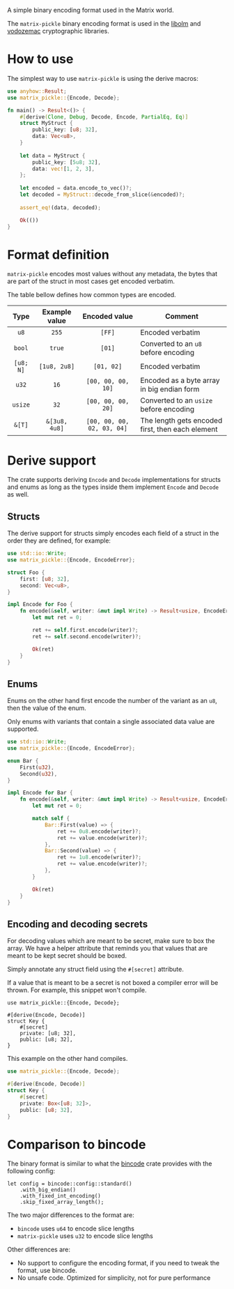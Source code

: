A simple binary encoding format used in the Matrix world.

The `matrix-pickle` binary encoding format is used in the [libolm] and
[vodozemac] cryptographic libraries.

# How to use

The simplest way to use `matrix-pickle` is using the derive macros:

```rust
use anyhow::Result;
use matrix_pickle::{Encode, Decode};

fn main() -> Result<()> {
    #[derive(Clone, Debug, Decode, Encode, PartialEq, Eq)]
    struct MyStruct {
        public_key: [u8; 32],
        data: Vec<u8>,
    }
    
    let data = MyStruct {
        public_key: [5u8; 32],
        data: vec![1, 2, 3],
    };
    
    let encoded = data.encode_to_vec()?;
    let decoded = MyStruct::decode_from_slice(&encoded)?;
    
    assert_eq!(data, decoded);

    Ok(())
}
```

# Format definition

`matrix-pickle` encodes most values without any metadata, the bytes that are
part of the struct in most cases get encoded verbatim.

The table bellow defines how common types are encoded.

|   Type    | Example value |       Encoded value        |                      Comment                     |
| :-------: | :-----------: | :------------------------: | ------------------------------------------------ |
|   `u8`    |     `255`     |           `[FF]`           | Encoded verbatim                                 |
|  `bool`   |    `true`     |           `[01]`           | Converted to an `u8` before encoding             |
| `[u8; N]` | `[1u8, 2u8]`  |         `[01, 02]`         | Encoded verbatim                                 |
|   `u32`   |     `16`      |     `[00, 00, 00, 10]`     | Encoded as a byte array in big endian form       |
|  `usize`  |     `32`      |     `[00, 00, 00, 20]`     | Converted to an `usize` before encoding          |
|  `&[T]`   | `&[3u8, 4u8]` | `[00, 00, 00, 02, 03, 04]` | The length gets encoded first, then each element |

# Derive support

The crate supports deriving `Encode` and `Decode` implementations for structs
and enums as long as the types inside them implement `Encode` and `Decode` as
well.

## Structs

The derive support for structs simply encodes each field of a struct in the order
they are defined, for example:

```rust
use std::io::Write;
use matrix_pickle::{Encode, EncodeError};

struct Foo {
    first: [u8; 32],
    second: Vec<u8>,
}

impl Encode for Foo {
    fn encode(&self, writer: &mut impl Write) -> Result<usize, EncodeError> {
        let mut ret = 0;

        ret += self.first.encode(writer)?;
        ret += self.second.encode(writer)?;

        Ok(ret)
    }
}
```

## Enums

Enums on the other hand first encode the number of the variant as an `u8`, then
the value of the enum.

Only enums with variants that contain a single associated data value are
supported.

```rust
use std::io::Write;
use matrix_pickle::{Encode, EncodeError};

enum Bar {
    First(u32),
    Second(u32),
}

impl Encode for Bar {
    fn encode(&self, writer: &mut impl Write) -> Result<usize, EncodeError> {
        let mut ret = 0;

        match self {
            Bar::First(value) => {
                ret += 0u8.encode(writer)?;
                ret += value.encode(writer)?;
            },
            Bar::Second(value) => {
                ret += 1u8.encode(writer)?;
                ret += value.encode(writer)?;
            },
        }

        Ok(ret)
    }
}
```

## Encoding and decoding secrets

For decoding values which are meant to be secret, make sure to box the array. We
have a helper attribute that reminds you that values that are meant to be kept
secret should be boxed.

Simply annotate any struct field using the `#[secret]` attribute.

If a value that is meant to be a secret is not boxed a compiler error will be
thrown. For example, this snippet won't compile.

```rust,compile_fail
use matrix_pickle::{Encode, Decode};

#[derive(Encode, Decode)]
struct Key {
    #[secret]
    private: [u8; 32],
    public: [u8; 32],
}
```

This example on the other hand compiles.

```rust
use matrix_pickle::{Encode, Decode};

#[derive(Encode, Decode)]
struct Key {
    #[secret]
    private: Box<[u8; 32]>,
    public: [u8; 32],
}
```


# Comparison to bincode

The binary format is similar to what the [bincode] crate provides with the
following config:

```rust,compile_fail
let config = bincode::config::standard()
    .with_big_endian()
    .with_fixed_int_encoding()
    .skip_fixed_array_length();
```

The two major differences to the format are:

* `bincode` uses `u64` to encode slice lengths
* `matrix-pickle` uses `u32` to encode slice lengths

Other differences are:

* No support to configure the encoding format, if you need to tweak the
  format, use bincode.
* No unsafe code. Optimized for simplicity, not for pure performance

[libolm]: https://gitlab.matrix.org/matrix-org/olm/
[vodozemac]: https://github.com/matrix-org/vodozemac/
[bincode]: https://github.com/bincode-org/bincode/

